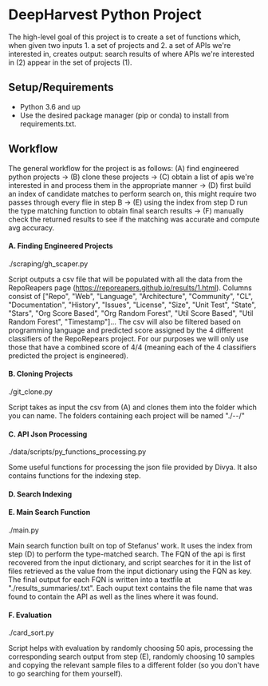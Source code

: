 # DeepHarvest Python Project
The high-level goal of this project is to create a set of functions which, when given two inputs 1. a set of projects and 2. a set of APIs we're interested in, creates output: search results of where APIs we're interested in (2) appear in the set of projects (1). 

## Setup/Requirements

- Python 3.6 and up
- Use the desired package manager (pip or conda) to install from requirements.txt. 


## Workflow
The general workflow for the project is as follows: (A) find engineered python projects -> (B) clone these projects -> (C) obtain a list of apis we're interested in and process them in the appropriate manner -> (D) first build an index of candidate matches to perform search on, this might require two passes through every flie in step B -> (E) using the index from step D run the type matching function to obtain final search results -> (F) manually check the returned results to see if the matching was accurate and compute avg accuracy. 

#### A. Finding Engineered Projects
./scraping/gh_scaper.py

Script outputs a csv file that will be populated with all the data from the RepoReapers page (https://reporeapers.github.io/results/1.html). Columns consist of ["Repo", "Web", "Language", "Architecture", "Community", "CL", "Documentation", "History", "Issues", "License", "Size", "Unit Test", "State", "Stars", "Org Score Based", "Org Random Forest", "Util Score Based", "Util Random Forest", "Timestamp"]... The csv will also be filtered based on programming language and predicted score assigned by the 4 different classifiers of the RepoRepears project. For our purposes we will only use those that have a combined score of 4/4 (meaning each of the 4 classifiers predicted the project is engineered). 

#### B. Cloning Projects
./git_clone.py

Script takes as input the csv from (A) and clones them into the folder which you can name. The folders containing each project will be named "./<project owner name>--<project name>/"

#### C. API Json Processing
./data/scripts/py_functions_processing.py

Some useful functions for processing the json file provided by Divya. It also contains functions for the indexing step. 

#### D. Search Indexing


#### E. Main Search Function
./main.py

Main search function built on top of Stefanus' work. It uses the index from step (D) to perform the type-matched search. The FQN of the api is first recovered from the input dictionary, and script searches for it in the list of files retrieved as the value from the input dictionary using the FQN as key. The final output for each FQN is written into a textfile at "./results_summaries/<FQN><current time>.txt". Each ouput text contains the file name that was found to contain the API as well as the lines where it was found.  

#### F. Evaluation
./card_sort.py

Script helps with evaluation by randomly choosing 50 apis, processing the corresponding search output from step (E), randomly choosing 10 samples and copying the relevant sample files to a different folder (so you don't have to go searching for them yourself). 
